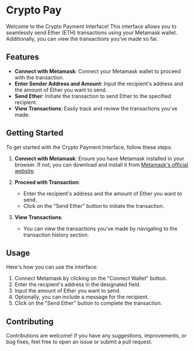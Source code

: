 # Crypto Pay

Welcome to the Crypto Payment Interface! This interface allows you to seamlessly send Ether (ETH) transactions using your Metamask wallet. Additionally, you can view the transactions you've made so far.

## Features

- **Connect with Metamask**: Connect your Metamask wallet to proceed with the transaction.
- **Enter Sender Address and Amount**: Input the recipient's address and the amount of Ether you want to send.
- **Send Ether**: Initiate the transaction to send Ether to the specified recipient.
- **View Transactions**: Easily track and review the transactions you've made.

## Getting Started

To get started with the Crypto Payment Interface, follow these steps:

1. **Connect with Metamask**: Ensure you have Metamask installed in your browser. If not, you can download and install it from [Metamask's official website](https://metamask.io/).

2. **Proceed with Transaction**:

   - Enter the recipient's address and the amount of Ether you want to send.
   - Click on the "Send Ether" button to initiate the transaction.

3. **View Transactions**:
   - You can view the transactions you've made by navigating to the transaction history section.

## Usage

Here's how you can use the interface:

1. Connect Metamask by clicking on the "Connect Wallet" button.
2. Enter the recipient's address in the designated field.
3. Input the amount of Ether you want to send.
4. Optionally, you can include a message for the recipient.
5. Click on the "Send Ether" button to complete the transaction.

## Contributing

Contributions are welcome! If you have any suggestions, improvements, or bug fixes, feel free to open an issue or submit a pull request.
